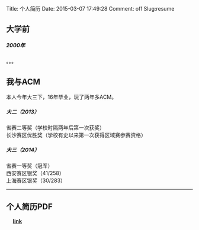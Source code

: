 Title: 个人简历
Date: 2015-03-07 17:49:28
Comment: off
Slug:resume

## 大学前
##### 2000年
。。。


## 我与ACM
本人今年大三下，16年毕业，玩了两年多ACM。
     
##### 大二（2013）  
省赛二等奖（学校时隔两年后第一次获奖）  
长沙赛区优胜奖（学校有史以来第一次获得区域赛参赛资格）      
##### 大三（2014）  
省赛一等奖（冠军）  
西安赛区银奖（41/258）    
上海赛区银奖（30/283）  

---------------

## 个人简历PDF
&emsp; __[link](/pdfs/My-CV-zh.pdf '中文简历')__